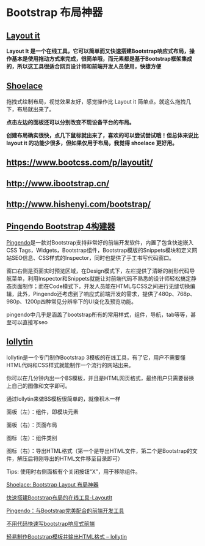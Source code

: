 # Bootstrap 布局神器

## [Layout it](http://www.shejidaren.com/loyoutit-for-bootstrap.html)

**Layout It 是一个在线工具，它可以简单而又快速搭建Bootstrap响应式布局，操作基本是使用拖动方式来完成，很简单哦，而元素都是基于Bootstrap框架集成的，所以这工具很适合网页设计师和前端开发人员使用，快捷方便**

## [Shoelace](http://shoelace.io/)

拖拽式绘制布局，视觉效果友好，感觉操作比 Layout it 简单点。就这么拖拽几下，布局就出来了。

**点击左边的面板还可以分别改变不现设备平台的布局。**

**创建布局确实很快，点几下鼠标就出来了，喜欢的可以尝试尝试哦！但总体来说比 layout it 的功能少很多，但如果仅用于布局，我觉得 shoelace 更好用。**

## https://www.bootcss.com/p/layoutit/

## http://www.ibootstrap.cn/

## http://www.hishenyi.com/bootstrap/

## [Pingendo Bootstrap 4构建器](https://pingendo.com/)

[Pingendo](https://www.waerfa.com/tag/pingendo)是一款对Bootstrap支持非常好的前端开发软件，内置了包含快速嵌入CSS Tags，Widgets，Bootstrap组件，Bootstrap模版的Snippets模块和定义网站SEO信息、CSS样式的Inspector，同时也提供了手工书写代码窗口。

窗口右侧是页面实时预览区域，在Design模式下，左栏提供了清晰的树形代码导航菜单，利用Inspector和Snippets就能让对前端代码不熟悉的设计师轻松搞定静态页面制作；而在Code模式下，开发人员能在HTML与CSS之间进行无缝切换编辑，此外，Pingendo还考虑到了响应式前端开发的需求，提供了480p、768p、980p、1200p四种常见分辨率下的UI变化及预览功能。

pingendo中几乎是涵盖了bootstrap所有的常用样式，组件，导航，tab等等，甚至可以直接写seo

## [lollytin](http://lollyt.in/)

lollytin是一个专门制作Bootstrap 3模板的在线工具，有了它，用户不需要懂HTML代码和CSS样式就能制作一个流行的网站出来。

你可以在几分钟内出一个BS模板，并且是HTML网页格式，最终用户只需要替换上自己的图像和文字即可。

通过lollytin来做BS模板很简单的，就像积木一样

面板（左）：组件，即模块元素

面板（右）：页面布局

图标（左）：组件类别

图标（右）：导出HTML格式（第一个是导出HTML文件，第二个是Bootstrap的文件，解压后将刚导出的HTML文件移至目录即可）

Tips: 使用时右侧面板有个关闭按钮“X”，用于移除组件。

 [Shoelace: Bootstrap Layout 布局神器](https://www.shejidaren.com/shoelace-bootstrap-layout-builder.html)

[快速搭建Bootstrap布局的在线工具-LayoutIt](https://www.shejidaren.com/loyoutit-for-bootstrap.html)

[Pingendo：与Bootstrap完美配合的前端开发工具](https://www.waerfa.com/pingendo)

[不用代码快速写bootstrap响应式前端](https://zhuanlan.zhihu.com/p/24847032)

[轻易制作Bootstrap模板并输出HTML格式 – lollytin](https://www.shejidaren.com/lollytin-bootstrap-3-template-generator.html)